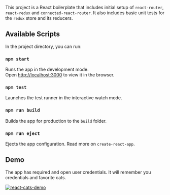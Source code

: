 This project is a React boilerplate that includes initial setup of `react-router`, `react-redux` and `connected-react-router`. It also includes basic unit tests for the `redux` store and its reducers.

## Available Scripts

In the project directory, you can run:

### `npm start`

Runs the app in the development mode.<br>
Open [http://localhost:3000](http://localhost:3000) to view it in the browser.

### `npm test`

Launches the test runner in the interactive watch mode.<br>

### `npm run build`

Builds the app for production to the `build` folder.<br>

### `npm run eject`

Ejects  the app configuration. Read more on `create-react-app`.<br>

## Demo

The app has required and open user credentials. It will remember you credentials and favorite cats.

[![react-cats-demo](https://marmelab.com/react-admin/img/react-admin-demo-still.png)](https://vimeo.com/323993316)
